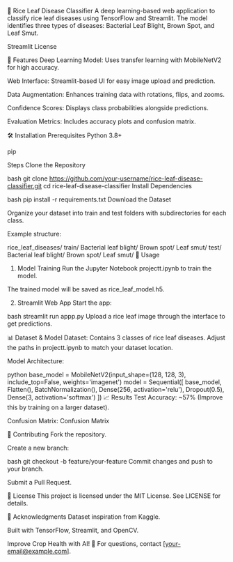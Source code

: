 🌾 Rice Leaf Disease Classifier
A deep learning-based web application to classify rice leaf diseases using TensorFlow and Streamlit. The model identifies three types of diseases: Bacterial Leaf Blight, Brown Spot, and Leaf Smut.

Streamlit
License

📌 Features
Deep Learning Model: Uses transfer learning with MobileNetV2 for high accuracy.

Web Interface: Streamlit-based UI for easy image upload and prediction.

Data Augmentation: Enhances training data with rotations, flips, and zooms.

Confidence Scores: Displays class probabilities alongside predictions.

Evaluation Metrics: Includes accuracy plots and confusion matrix.

🛠️ Installation
Prerequisites
Python 3.8+

pip

Steps
Clone the Repository

bash
git clone https://github.com/your-username/rice-leaf-disease-classifier.git
cd rice-leaf-disease-classifier
Install Dependencies

bash
pip install -r requirements.txt
Download the Dataset

Organize your dataset into train and test folders with subdirectories for each class.

Example structure:

rice_leaf_diseases/
  train/
    Bacterial leaf blight/
    Brown spot/
    Leaf smut/
  test/
    Bacterial leaf blight/
    Brown spot/
    Leaf smut/
🚀 Usage
1. Model Training
Run the Jupyter Notebook projectt.ipynb to train the model.

The trained model will be saved as rice_leaf_model.h5.

2. Streamlit Web App
Start the app:

bash
streamlit run appp.py
Upload a rice leaf image through the interface to get predictions.

📊 Dataset & Model
Dataset: Contains 3 classes of rice leaf diseases. Adjust the paths in projectt.ipynb to match your dataset location.

Model Architecture:

python
base_model = MobileNetV2(input_shape=(128, 128, 3), include_top=False, weights='imagenet')
model = Sequential([
    base_model,
    Flatten(),
    BatchNormalization(),
    Dense(256, activation='relu'),
    Dropout(0.5),
    Dense(3, activation='softmax')
])
📈 Results
Test Accuracy: ~57% (Improve this by training on a larger dataset).

Confusion Matrix:
Confusion Matrix

🤝 Contributing
Fork the repository.

Create a new branch:

bash
git checkout -b feature/your-feature
Commit changes and push to your branch.

Submit a Pull Request.

📜 License
This project is licensed under the MIT License. See LICENSE for details.

🙏 Acknowledgments
Dataset inspiration from Kaggle.

Built with TensorFlow, Streamlit, and OpenCV.

Improve Crop Health with AI! 🌱
For questions, contact [your-email@example.com].
